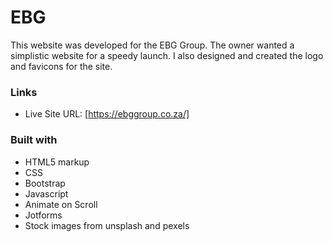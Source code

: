 # EBG

This website was developed for the EBG Group. The owner wanted a simplistic website for a speedy launch.
I also designed and created the logo and favicons for the site.

### Links

- Live Site URL: [https://ebggroup.co.za/]

### Built with

- HTML5 markup
- CSS
- Bootstrap
- Javascript
- Animate on Scroll
- Jotforms
- Stock images from unsplash and pexels
